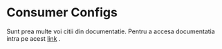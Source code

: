 # Consumer Configs

Sunt prea multe voi citii din documentatie. Pentru a accesa documentatia intra pe acest  [link](https://kafka.apache.org/documentation/#consumerconfigs) .